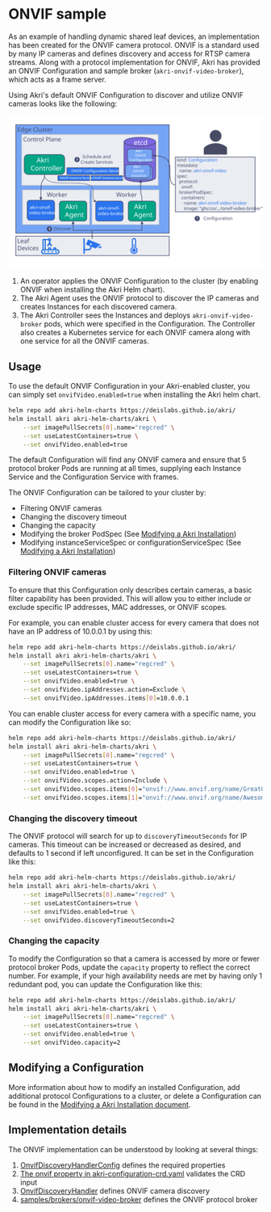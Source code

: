 # ONVIF sample
As an example of handling dynamic shared leaf devices, an implementation has been created for the ONVIF camera protocol.
ONVIF is a standard used by many IP cameras and defines discovery and access for RTSP camera streams. Along with a protocol implementation for ONVIF, Akri has provided an ONVIF Configuration and sample broker (`akri-onvif-video-broker`), which acts as a frame server.

Using Akri's default ONVIF Configuration to discover and utilize ONVIF cameras looks like the following:

<img src="./media/onvif-flow.svg" alt="Akri ONVIF Flow" style="padding-bottom: 5px; padding-top: 5px;
margin-right: auto; display: block; margin-left: auto;"/>
1. An operator applies the ONVIF Configuration to the cluster (by enabling ONVIF when installing the Akri Helm chart).
1. The Akri Agent uses the ONVIF protocol to discover the IP cameras and creates Instances for each discovered camera.
1. The Akri Controller sees the Instances and deploys `akri-onvif-video-broker` pods, which were specified in the Configuration. The Controller also creates a Kubernetes service for each ONVIF camera along with one service for all the ONVIF cameras.

## Usage
To use the default ONVIF Configuration in your Akri-enabled cluster, you can simply set `onvifVideo.enabled=true` when installing the Akri helm chart.  

```bash
helm repo add akri-helm-charts https://deislabs.github.io/akri/
helm install akri akri-helm-charts/akri \
    --set imagePullSecrets[0].name="regcred" \
    --set useLatestContainers=true \
    --set onvifVideo.enabled=true
```

The default Configuration will find any ONVIF camera and ensure that 5 protocol broker Pods are running at all times,
supplying each Instance Service and the Configuration Service with frames.

The ONVIF Configuration can be tailored to your cluster by:

* Filtering ONVIF cameras
* Changing the discovery timeout
* Changing the capacity
* Modifying the broker PodSpec (See [Modifying a Akri
  Installation](./modifying-akri-installation#modifying-the-brokerpodspec))
* Modifying instanceServiceSpec or configurationServiceSpec (See [Modifying a Akri
  Installation](./modifying-akri-installation#modifying-instanceservicespec-or-configurationservicespec))

### Filtering ONVIF cameras
To ensure that this Configuration only describes certain cameras, a basic filter capability has been provided.  This
will allow you to either include or exclude specific IP addresses, MAC addresses, or ONVIF scopes.

For example, you can enable cluster access for every camera that does not have an IP address of 10.0.0.1 by using this:
```bash
helm repo add akri-helm-charts https://deislabs.github.io/akri/
helm install akri akri-helm-charts/akri \
    --set imagePullSecrets[0].name="regcred" \
    --set useLatestContainers=true \
    --set onvifVideo.enabled=true \
    --set onvifVideo.ipAddresses.action=Exclude \
    --set onvifVideo.ipAddresses.items[0]=10.0.0.1
```

You can enable cluster access for every camera with a specific name, you can modify the Configuration like so:
```bash
helm repo add akri-helm-charts https://deislabs.github.io/akri/
helm install akri akri-helm-charts/akri \
    --set imagePullSecrets[0].name="regcred" \
    --set useLatestContainers=true \
    --set onvifVideo.enabled=true \
    --set onvifVideo.scopes.action=Include \
    --set onvifVideo.scopes.items[0]="onvif://www.onvif.org/name/GreatONVIFCamera" \
    --set onvifVideo.scopes.items[1]="onvif://www.onvif.org/name/AwesomeONVIFCamera"
```

### Changing the discovery timeout
The ONVIF protocol will search for up to `discoveryTimeoutSeconds` for IP cameras. This timeout can be increased or
decreased as desired, and defaults to 1 second if left unconfigured. It can be set in the Configuration like this:
```bash
helm repo add akri-helm-charts https://deislabs.github.io/akri/
helm install akri akri-helm-charts/akri \
    --set imagePullSecrets[0].name="regcred" \
    --set useLatestContainers=true \
    --set onvifVideo.enabled=true \
    --set onvifVideo.discoveryTimeoutSeconds=2
```

### Changing the capacity
To modify the Configuration so that a camera is accessed by more or fewer protocol broker Pods, update the `capacity`
property to reflect the correct number.  For example, if your high availability needs are met by having only 1 redundant
pod, you can update the Configuration like this:
```bash
helm repo add akri-helm-charts https://deislabs.github.io/akri/
helm install akri akri-helm-charts/akri \
    --set imagePullSecrets[0].name="regcred" \
    --set useLatestContainers=true \
    --set onvifVideo.enabled=true \
    --set onvifVideo.capacity=2
```

## Modifying a Configuration
More information about how to modify an installed Configuration, add additional protocol Configurations to a cluster, or
delete a Configuration can be found in the [Modifying a Akri Installation
document](./modifying-akri-installation.md).

## Implementation details
The ONVIF implementation can be understood by looking at several things:

1. [OnvifDiscoveryHandlerConfig](../shared/src/akri/configuration.rs) defines the required properties
1. [The onvif property in akri-configuration-crd.yaml](../deployment/helm/crds/akri-configuration-crd.yaml) validates
   the CRD input
1. [OnvifDiscoveryHandler](../agent/src/protocols/onvif/discovery_handler.rs) defines ONVIF camera discovery
1. [samples/brokers/onvif-video-broker](../samples/brokers/onvif-video-broker) defines the ONVIF protocol broker